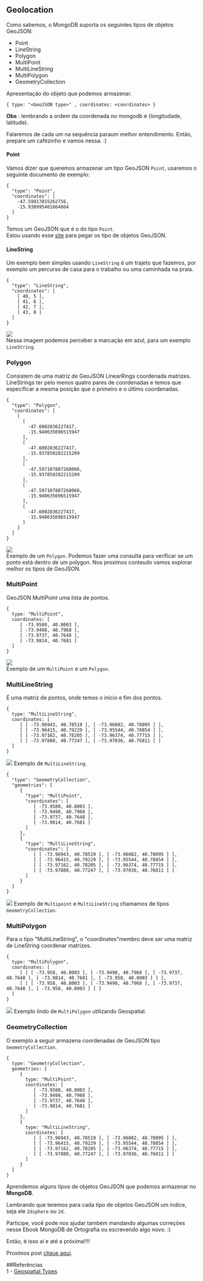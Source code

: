 ## Geolocation

Como sabemos, o MongoDB suporta os seguintes tipos de objetos GeoJSON:
* Point
* LineString
* Polygon
* MultiPoint
* MultiLineString
* MultiPolygon
* GeometryCollection

Apresentação do objeto que podemos armazenar.
```
{ type: "<GeoJSON type>" , coordinates: <coordinates> }
```
**Obs** : lembrando a ordem da coordenada no mongodb é (longitudade, latitude).

Falaremos de cada um na sequência paraum melhor entendimento. Então, prepare um cafézinho e vamos nessa. :)

#### Point
Vamos dizer que queremos armazenar um tipo GeoJSON `Point`, usaremos o seguinte documento de exemplo:

```
{
  "type": "Point",
  "coordinates": [
    -47.59917855262756,
    -15.938995401664664
  ]
}
```
Temos um GeoJSON que é o do tipo `Point`.      
Estou usando esse [site](http://geojson.io/#map=17/-15.93847/-47.59879) para pegar os tipo de objetos GeoJSON.

#### LineString
Um exemplo bem simples usando `LineString` é um trajeto que fazemos, por exemplo um percurso de casa para o trabalho ou uma caminhada na praia.

```
{ 
  "type": "LineString", 
  "coordinates": [ 
    [ 40, 5 ], 
    [ 41, 6 ],
    [ 42, 7 ],
    [ 43, 8 ]
  ] 
}
```

![](/src/images/linestring.png)    
Nessa imagem podemos perceber a marcação em azul, para um exemplo `LineString`.

### Polygon
Consistem de uma matriz de GeoJSON LinearRings coordenada matrizes. LineStrings ter pelo menos quatro pares de coordenadas e temos que especificar a mesma posição que o primeiro e o último coordenadas.

```
{
  "type": "Polygon",
  "coordinates": [
    [
      [
        -47.6002836227417,
        -15.940635696515947
      ],
      [
        -47.6002836227417,
        -15.937850282215209
      ],
      [
        -47.597107887268066,
        -15.937850282215209
      ],
      [
        -47.597107887268066,
        -15.940635696515947
      ],
      [
        -47.6002836227417,
        -15.940635696515947
      ]
    ]
  ]
}
```
![](/src/images/polygon.png)   
Exemplo de um `Polygon`. Podemos fazer uma consulta para verificar se um ponto está dentro de um polygon. 
Nos proximos conteudo vamos explorar melhor os tipos de GeoJSON.

### MultiPoint
GeoJSON MultiPoint uma lista de pontos.
```
{
  type: "MultiPoint",
  coordinates: [
     [ -73.9580, 40.8003 ],
     [ -73.9498, 40.7968 ],
     [ -73.9737, 40.7648 ],
     [ -73.9814, 40.7681 ]
  ]
}
```

![](/src/images/multistring.png)  
Exemplo de um `MultiPoint` e um `Polygon`.

### MultiLineString   
É uma matriz de pontos, onde temos o inicio e fim dos pontos.

```
{
  type: "MultiLineString",
  coordinates: [
     [ [ -73.96943, 40.78519 ], [ -73.96082, 40.78095 ] ],
     [ [ -73.96415, 40.79229 ], [ -73.95544, 40.78854 ] ],
     [ [ -73.97162, 40.78205 ], [ -73.96374, 40.77715 ] ],
     [ [ -73.97880, 40.77247 ], [ -73.97036, 40.76811 ] ]
  ]
}
```
![](/src/images/multilinestring.png) 
Exemplo de `MultiLineString`.

```
{
  "type": "GeometryCollection",
  "geometries": [
     {
       "type": "MultiPoint",
       "coordinates": [
          [ -73.9580, 40.8003 ],
          [ -73.9498, 40.7968 ],
          [ -73.9737, 40.7648 ],
          [ -73.9814, 40.7681 ]
       ]
     },
     {
       "type": "MultiLineString",
       "coordinates": [
          [ [ -73.96943, 40.78519 ], [ -73.96082, 40.78095 ] ],
          [ [ -73.96415, 40.79229 ], [ -73.95544, 40.78854 ] ],
          [ [ -73.97162, 40.78205 ], [ -73.96374, 40.77715 ] ],
          [ [ -73.97880, 40.77247 ], [ -73.97036, 40.76811 ] ]
       ]
     }
  ]
}
```
![](/src/images/multlinestring.png)
Exemplo de `Multipoint` e `MultiLineString` chamamos de tipos `GeometryCollection`.

### MultiPolygon
Para o tipo "MultiLineString", o "coordinates"membro deve ser uma matriz de LineString coordenar matrizes.

```
{
  type: "MultiPolygon",
  coordinates: [
     [ [ [ -73.958, 40.8003 ], [ -73.9498, 40.7968 ], [ -73.9737, 40.7648 ], [ -73.9814, 40.7681 ], [ -73.958, 40.8003 ] ] ],
     [ [ [ -73.958, 40.8003 ], [ -73.9498, 40.7968 ], [ -73.9737, 40.7648 ], [ -73.958, 40.8003 ] ] ]
  ]
}
```
![](/src/images/multipolygon.png)
Exemplo lindo de `MultiPolygon` utilizando Geospatial.

### GeometryCollection
O exemplo a seguir armazena coordenadas de GeoJSON tipo `GeometryCollection`.
```
{
  type: "GeometryCollection",
  geometries: [
     {
       type: "MultiPoint",
       coordinates: [
          [ -73.9580, 40.8003 ],
          [ -73.9498, 40.7968 ],
          [ -73.9737, 40.7648 ],
          [ -73.9814, 40.7681 ]
       ]
     },
     {
       type: "MultiLineString",
       coordinates: [
          [ [ -73.96943, 40.78519 ], [ -73.96082, 40.78095 ] ],
          [ [ -73.96415, 40.79229 ], [ -73.95544, 40.78854 ] ],
          [ [ -73.97162, 40.78205 ], [ -73.96374, 40.77715 ] ],
          [ [ -73.97880, 40.77247 ], [ -73.97036, 40.76811 ] ]
       ]
     }
  ]
}
```

Aprendemos alguns tipos de objetos GeoJSON que podemos armazenar no **MongoDB**.

Lembrando que teremos para cada tipo de objetos GeoJSON um índice, seja ele `2dsphere` ou `2d`.

Participe, você pode nos ajudar também mandando algumas correções nesse Ebook MongoDB de Ortografia ou escrevendo algo novo. :)

Então, é isso aí e até a próxima!!!!

Proxímos post [clique aqui](/pt-br/geolocation/geospatial-types.md).

##Referências  
1 - [Geospatial Types](https://docs.mongodb.com/manual/reference/geojson/#linestring)